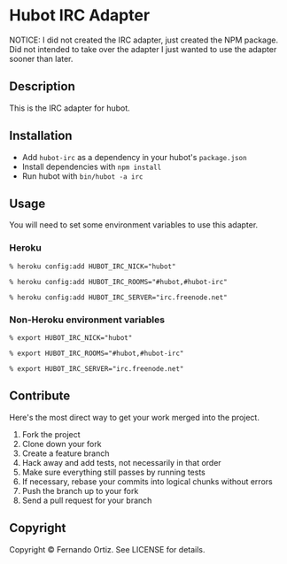 # Hubot IRC Adapter

NOTICE: I did not created the IRC adapter, just created the NPM package.  Did not intended to take over the adapter I just wanted to use the adapter sooner than later.

## Description

This is the IRC adapter for hubot.

## Installation

* Add `hubot-irc` as a dependency in your hubot's `package.json`
* Install dependencies with `npm install`
* Run hubot with `bin/hubot -a irc`

## Usage

You will need to set some environment variables to use this adapter.

### Heroku

    % heroku config:add HUBOT_IRC_NICK="hubot"

    % heroku config:add HUBOT_IRC_ROOMS="#hubot,#hubot-irc"

    % heroku config:add HUBOT_IRC_SERVER="irc.freenode.net"

### Non-Heroku environment variables

    % export HUBOT_IRC_NICK="hubot"

    % export HUBOT_IRC_ROOMS="#hubot,#hubot-irc"

    % export HUBOT_IRC_SERVER="irc.freenode.net"

## Contribute

Here's the most direct way to get your work merged into the project.

1. Fork the project
2. Clone down your fork
3. Create a feature branch
4. Hack away and add tests, not necessarily in that order
5. Make sure everything still passes by running tests
6. If necessary, rebase your commits into logical chunks without errors
7. Push the branch up to your fork
8. Send a pull request for your branch

## Copyright

Copyright &copy; Fernando Ortiz. See LICENSE for details.


